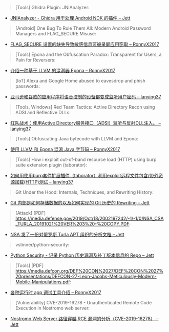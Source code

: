 > [Tools] Ghidra Plugin: JNIAnalyzer:


* [JNIAnalyzer - Ghidra 用于处理 Android NDK 的插件 – Jett](https://www.ayrx.me/ghidra-jnianalyzer)



> [Android] One Bug To Rule Them All: Modern Android Password Managers and FLAG_SECURE Misuse:


* [FLAG_SECURE 设置的缺失导致敏感信息可被录屏应用窃取 – RonnyX2017](https://blog.doyensec.com/2019/08/22/modern-password-managers-flag-secure.html)



> [Tools] Epona and the Obfuscation Paradox: Transparent for Users, a Pain for Reversers:


* [介绍一种基于 LLVM 的混淆器 Epona – RonnyX2017](http://blog.quarkslab.com/epona-and-the-obfuscation-paradox-transparent-for-users-a-pain-for-reversers.html)



> [IoT] Alexa and Google Home abused to eavesdrop and phish passwords:


* [亚马逊和谷歌的应用程序将语音控制的设备都变成监听用户密码 – lanying37](https://arstechnica.com/information-technology/2019/10/alexa-and-google-home-abused-to-eavesdrop-and-phish-passwords/)



> [Tools, Windows] Red Team Tactics: Active Directory Recon using ADSI and Reflective DLLs:


* [红队战术：使用Active Directory服务接口（ADSI）监听与反射DLL注入。 – lanying37](https://outflank.nl/blog/2019/10/20/red-team-tactics-active-directory-recon-using-adsi-and-reflective-dlls/)



> [Tools] Obfuscating Java bytecode with LLVM and Epona:


* [使用 LLVM 和 Epona 混淆 Java 字节码  – RonnyX2017](http://blog.quarkslab.com/obfuscating-java-bytecode-with-llvm-and-epona.html)



> [Tools] How i exploit out-of-band resource load (HTTP) using burp suite extension plugin (taborator):


* [如何用使用burp套件扩展插件（taborator）利用exploit远程文件包含/带外资源加载(HTTP)测试 – lanying37](https://link.medium.com/RKQJyWPJSZ)



> Git Under the Hood: Internals, Techniques, and Rewriting History:


* [Git 内部是如何存储数据的以及如何实现的 Git 历史的 Rewriting – Jett](https://blog.isquaredsoftware.com/presentations/2019-03-git-internals-rewrite/#/0)



> [Attack] [PDF] https://media.defense.gov/2019/Oct/18/2002197242/-1/-1/0/NSA_CSA_TURLA_20191021%20VER%203%20-%20COPY.PDF:


* [NSA 发了一份对俄罗斯 Turla APT 组织的分析文档 – Jett](https://media.defense.gov/2019/Oct/18/2002197242/-1/-1/0/NSA_CSA_TURLA_20191021%20VER%203%20-%20COPY.PDF)



> vstinner/python-security:


* [Python Security - 记录 Python 历史漏洞及补丁版本信息的 Repo – Jett](https://github.com/vstinner/python-security)



> [Tools] [PDF] https://media.defcon.org/DEF%20CON%2027/DEF%20CON%2027%20presentations/DEFCON-27-Leon-Jacobs-Meticulously-Modern-Mobile-Manipulations.pdf:


* [各种运行时 app 调试工具介绍 – RonnyX2017](https://media.defcon.org/DEF%20CON%2027/DEF%20CON%2027%20presentations/DEFCON-27-Leon-Jacobs-Meticulously-Modern-Mobile-Manipulations.pdf)



> [Vulnerability] CVE-2019-16278 - Unauthenticated Remote Code Execution in Nostromo web server:


* [Nostromo Web Server 路径穿越 RCE 漏洞的分析（CVE-2019-16278） – Jett](https://www.sudokaikan.com/2019/10/cve-2019-16278-unauthenticated-remote.html)